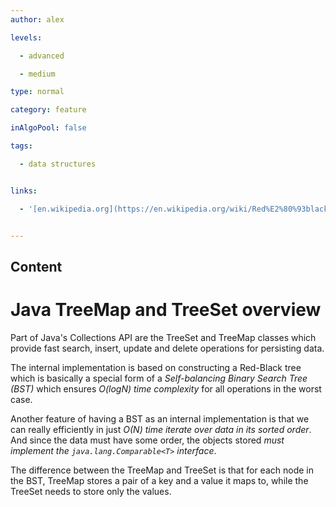 ```yaml
---
author: alex

levels:

  - advanced

  - medium

type: normal

category: feature

inAlgoPool: false

tags:

  - data structures


links:

  - '[en.wikipedia.org](https://en.wikipedia.org/wiki/Red%E2%80%93black_tree){website}'


---
```

## Content
# Java TreeMap and TreeSet overview

Part of Java's Collections API are the TreeSet and TreeMap classes which provide fast search, insert, update and delete operations for persisting data.

The internal implementation is based on constructing a Red-Black tree which is basically a special form of a *Self-balancing Binary Search Tree (BST)* which ensures *O(logN) time complexity* for all operations in the worst case.

Another feature of having a BST as an internal implementation is that we can really efficiently in just *O(N) time iterate over data in its sorted order*. And since the data must have some order, the objects stored *must implement the `java.lang.Comparable<T>` interface*.

The difference between the TreeMap and TreeSet is that for each node in the BST, TreeMap stores a pair of a key and a value it maps to, while the TreeSet needs to store only the values.

